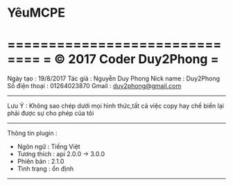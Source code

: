 # YêuMCPE
==============================
=    © 2017 Coder Duy2Phong  =
==============================
Ngày tạo : 19/8/2017
Tác giả : Nguyễn Duy Phong
Nick name : Duy2Phong
Số điện thoại : 01264023870
Gmail : duy2phong@gmail.com
______________________________
Lưu Ý : Không sao chép dưới mọi
hình thức,tất cả việc copy hay
chế biến lại phải được sự cho
phép của tôi
______________________________
Thông tin plugin :
- Ngôn ngữ : Tiếng Việt
- Tương thích : api 2.0.0 -> 3.0.0
- Phiên bản : 2.1.0
- Tình trạng : ổn định
_____________________________
